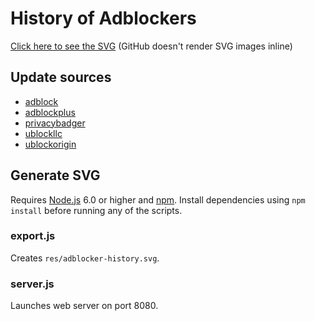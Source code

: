 # History of Adblockers

[Click here to see the SVG][svg] (GitHub doesn't render SVG images inline)

## Update sources

- [adblock](http://code.getadblock.com/releases/)
- [adblockplus](https://adblockplus.org/releases/)
- [privacybadger](https://github.com/EFForg/privacybadger/releases)
- [ublockllc](https://github.com/gorhill/uBlock/releases)
- [ublockorigin](https://github.com/uBlock-LLC/uBlock/releases)

## Generate SVG

Requires [Node.js][node] 6.0 or higher and [npm][npm]. Install dependencies using `npm install` before running any of the scripts.

### export.js

Creates `res/adblocker-history.svg`.

### server.js

Launches web server on port 8080.

[node]: https://nodejs.org/
[npm]: https://www.npmjs.com/
[svg]: res/adblocker-history.svg

